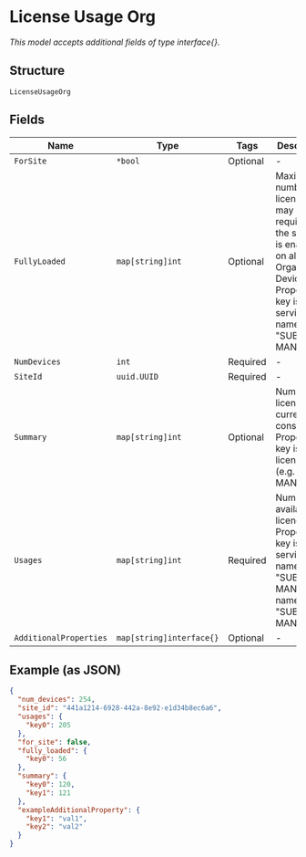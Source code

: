 
# License Usage Org

*This model accepts additional fields of type interface{}.*

## Structure

`LicenseUsageOrg`

## Fields

| Name | Type | Tags | Description |
|  --- | --- | --- | --- |
| `ForSite` | `*bool` | Optional | - |
| `FullyLoaded` | `map[string]int` | Optional | Maximum number of licenses that may be required if the service is enabled on all the Organization Devices. Property key is the service name (e.g. "SUB-MAN"). |
| `NumDevices` | `int` | Required | - |
| `SiteId` | `uuid.UUID` | Required | - |
| `Summary` | `map[string]int` | Optional | Number of licenses currently consumed. Property key is license type (e.g. SUB-MAN). |
| `Usages` | `map[string]int` | Required | Number of available licenes. Property key is the service name (e.g. "SUB-MAN"). name (e.g. "SUB-MAN") |
| `AdditionalProperties` | `map[string]interface{}` | Optional | - |

## Example (as JSON)

```json
{
  "num_devices": 254,
  "site_id": "441a1214-6928-442a-8e92-e1d34b8ec6a6",
  "usages": {
    "key0": 205
  },
  "for_site": false,
  "fully_loaded": {
    "key0": 56
  },
  "summary": {
    "key0": 120,
    "key1": 121
  },
  "exampleAdditionalProperty": {
    "key1": "val1",
    "key2": "val2"
  }
}
```

